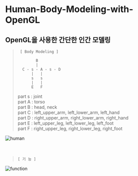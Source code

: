 # Human-Body-Modeling-with-OpenGL

<h2> OpenGL을 사용한 간단한 인간 모델링 </h2>

>	   [ Body Modeling ]
>
>			  B
>			  |
>	    C - s - A - s - D
>			|   |
>			s   s
>			|   |
>			E   F
>
>  part s : joint  
>  part A : torso  
>  part B : head, neck  
>  part C : left_upper_arm, left_lower_arm, left_hand  
>  part D : right_upper_arm, right_lower_arm, right_hand  
>  part E : left_upper_leg, left_lower_leg, left_foot  
>  part F : right_upper_leg, right_lower_leg, right_foot    

![human](https://user-images.githubusercontent.com/53072057/101437781-4b66da80-3954-11eb-8791-119bff499a57.JPG)  
<br><br>
>     [ 기 능 ]
![function](https://user-images.githubusercontent.com/53072057/101437777-4a35ad80-3954-11eb-98fe-4c469170ab3d.JPG)
